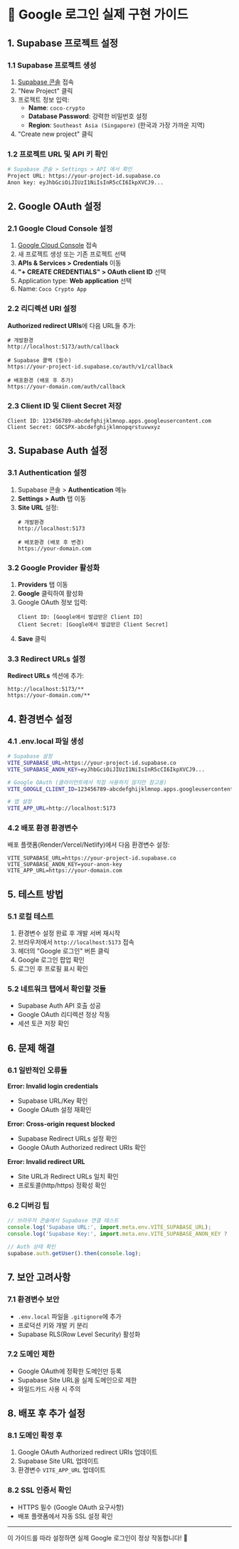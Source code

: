 # 🔐 Google 로그인 실제 구현 가이드

## 1. Supabase 프로젝트 설정

### 1.1 Supabase 프로젝트 생성
1. [Supabase 콘솔](https://supabase.com/dashboard) 접속
2. "New Project" 클릭
3. 프로젝트 정보 입력:
   - **Name**: `coco-crypto`
   - **Database Password**: 강력한 비밀번호 설정
   - **Region**: `Southeast Asia (Singapore)` (한국과 가장 가까운 지역)
4. "Create new project" 클릭

### 1.2 프로젝트 URL 및 API 키 확인
```bash
# Supabase 콘솔 > Settings > API 에서 확인
Project URL: https://your-project-id.supabase.co
Anon key: eyJhbGciOiJIUzI1NiIsInR5cCI6IkpXVCJ9...
```

## 2. Google OAuth 설정

### 2.1 Google Cloud Console 설정
1. [Google Cloud Console](https://console.cloud.google.com/) 접속
2. 새 프로젝트 생성 또는 기존 프로젝트 선택
3. **APIs & Services > Credentials** 이동
4. **"+ CREATE CREDENTIALS" > OAuth client ID** 선택
5. Application type: **Web application** 선택
6. Name: `Coco Crypto App`

### 2.2 리디렉션 URI 설정
**Authorized redirect URIs**에 다음 URL들 추가:
```
# 개발환경
http://localhost:5173/auth/callback

# Supabase 콜백 (필수)
https://your-project-id.supabase.co/auth/v1/callback

# 배포환경 (배포 후 추가)
https://your-domain.com/auth/callback
```

### 2.3 Client ID 및 Client Secret 저장
```
Client ID: 123456789-abcdefghijklmnop.apps.googleusercontent.com
Client Secret: GOCSPX-abcdefghijklmnopqrstuvwxyz
```

## 3. Supabase Auth 설정

### 3.1 Authentication 설정
1. Supabase 콘솔 > **Authentication** 메뉴
2. **Settings > Auth** 탭 이동
3. **Site URL** 설정:
   ```
   # 개발환경
   http://localhost:5173
   
   # 배포환경 (배포 후 변경)
   https://your-domain.com
   ```

### 3.2 Google Provider 활성화
1. **Providers** 탭 이동
2. **Google** 클릭하여 활성화
3. Google OAuth 정보 입력:
   ```
   Client ID: [Google에서 발급받은 Client ID]
   Client Secret: [Google에서 발급받은 Client Secret]
   ```
4. **Save** 클릭

### 3.3 Redirect URLs 설정
**Redirect URLs** 섹션에 추가:
```
http://localhost:5173/**
https://your-domain.com/**
```

## 4. 환경변수 설정

### 4.1 .env.local 파일 생성
```bash
# Supabase 설정
VITE_SUPABASE_URL=https://your-project-id.supabase.co
VITE_SUPABASE_ANON_KEY=eyJhbGciOiJIUzI1NiIsInR5cCI6IkpXVCJ9...

# Google OAuth (클라이언트에서 직접 사용하지 않지만 참고용)
VITE_GOOGLE_CLIENT_ID=123456789-abcdefghijklmnop.apps.googleusercontent.com

# 앱 설정
VITE_APP_URL=http://localhost:5173
```

### 4.2 배포 환경 환경변수
배포 플랫폼(Render/Vercel/Netlify)에서 다음 환경변수 설정:
```
VITE_SUPABASE_URL=https://your-project-id.supabase.co
VITE_SUPABASE_ANON_KEY=your-anon-key
VITE_APP_URL=https://your-domain.com
```

## 5. 테스트 방법

### 5.1 로컬 테스트
1. 환경변수 설정 완료 후 개발 서버 재시작
2. 브라우저에서 `http://localhost:5173` 접속
3. 헤더의 "Google 로그인" 버튼 클릭
4. Google 로그인 팝업 확인
5. 로그인 후 프로필 표시 확인

### 5.2 네트워크 탭에서 확인할 것들
- Supabase Auth API 호출 성공
- Google OAuth 리디렉션 정상 작동
- 세션 토큰 저장 확인

## 6. 문제 해결

### 6.1 일반적인 오류들

**Error: Invalid login credentials**
- Supabase URL/Key 확인
- Google OAuth 설정 재확인

**Error: Cross-origin request blocked**
- Supabase Redirect URLs 설정 확인
- Google OAuth Authorized redirect URIs 확인

**Error: Invalid redirect URL**
- Site URL과 Redirect URLs 일치 확인
- 프로토콜(http/https) 정확성 확인

### 6.2 디버깅 팁
```javascript
// 브라우저 콘솔에서 Supabase 연결 테스트
console.log('Supabase URL:', import.meta.env.VITE_SUPABASE_URL);
console.log('Supabase Key:', import.meta.env.VITE_SUPABASE_ANON_KEY ? 'Set' : 'Missing');

// Auth 상태 확인
supabase.auth.getUser().then(console.log);
```

## 7. 보안 고려사항

### 7.1 환경변수 보안
- `.env.local` 파일을 `.gitignore`에 추가
- 프로덕션 키와 개발 키 분리
- Supabase RLS(Row Level Security) 활성화

### 7.2 도메인 제한
- Google OAuth에 정확한 도메인만 등록
- Supabase Site URL을 실제 도메인으로 제한
- 와일드카드 사용 시 주의

## 8. 배포 후 추가 설정

### 8.1 도메인 확정 후
1. Google OAuth Authorized redirect URIs 업데이트
2. Supabase Site URL 업데이트  
3. 환경변수 `VITE_APP_URL` 업데이트

### 8.2 SSL 인증서 확인
- HTTPS 필수 (Google OAuth 요구사항)
- 배포 플랫폼에서 자동 SSL 설정 확인

---

이 가이드를 따라 설정하면 실제 Google 로그인이 정상 작동합니다! 🚀